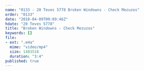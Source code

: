```yaml
---
name: "0133 - 20 Teves 5778 Broken Windowns - Check Mezuzos"
order: "0133"
date: "2018-04-09T09:09:46Z"
hdate: "20 Teves 5778"
title: "Broken Windowns - Check Mezuzos"
keywords: []
file:
- ext: ".m4a"
  mime: "video/mp4"
  size: 1483518
  duration: "3:4"
published: true
---
```


